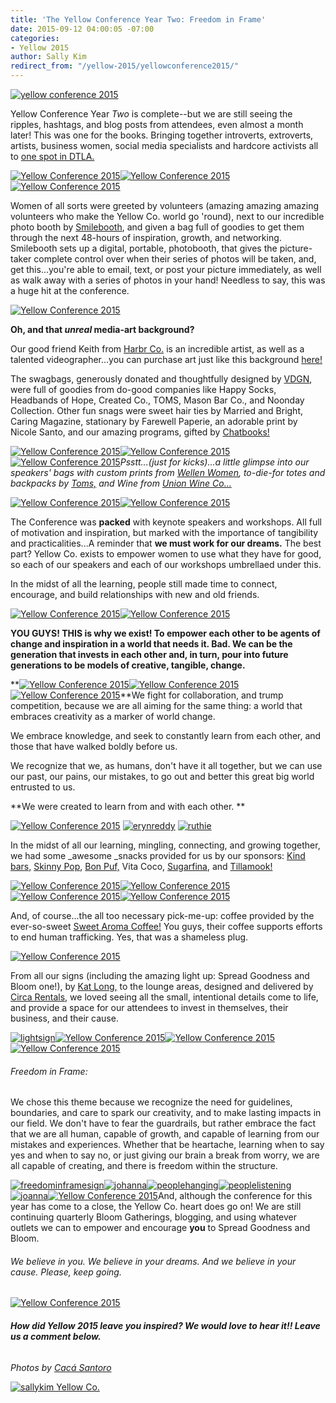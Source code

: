 ```yaml
---
title: 'The Yellow Conference Year Two: Freedom in Frame'
date: 2015-09-12 04:00:05 -07:00
categories:
- Yellow 2015
author: Sally Kim
redirect_from: "/yellow-2015/yellowconference2015/"
---
```


[![yellow conference 2015](https://yellow-blog-images.imgix.net/2015/09/firsttimageforblog.jpg)](https://yellow-blog-images.imgix.net/2015/09/firsttimageforblog.jpg)

Yellow Conference Year _Two_ is complete--but we are still seeing the ripples, hashtags, and blog posts from attendees, even almost a month later! This was one for the books. Bringing together introverts, extroverts, artists, business women, social media specialists and hardcore activists all to [one spot in DTLA.](http://www.thinktankgallery.org/)

[![Yellow Conference 2015](https://yellow-blog-images.imgix.net/2015/09/Yellow_2015_Day_1-55.jpg)](https://yellow-blog-images.imgix.net/2015/09/Yellow_2015_Day_1-55.jpg)[![Yellow Conference 2015](https://yellow-blog-images.imgix.net/2015/09/Yellow_2015_Day_1-301.jpg)](https://yellow-blog-images.imgix.net/2015/09/Yellow_2015_Day_1-301.jpg)[![Yellow Conference 2015](https://yellow-blog-images.imgix.net/2015/09/Yellow_2015_Day_1-431.jpg)](https://yellow-blog-images.imgix.net/2015/09/Yellow_2015_Day_1-431.jpg)

Women of all sorts were greeted by volunteers (amazing amazing amazing volunteers who make the Yellow Co. world go 'round), next to our incredible photo booth by [Smilebooth](http://smilebooth.com/), and given a bag full of goodies to get them through the next 48-hours of inspiration, growth, and networking. Smilebooth sets up a digital, portable, photobooth, that gives the picture-taker complete control over when their series of photos will be taken, and, get this...you're able to email, text, or post your picture immediately, as well as walk away with a series of photos in your hand! Needless to say, this was a huge hit at the conference.

[![Yellow Conference 2015](https://yellow-blog-images.imgix.net/2015/09/Yellow_2015_Day_1-63.jpg)](https://yellow-blog-images.imgix.net/2015/09/Yellow_2015_Day_1-63.jpg)

**Oh, and that _unreal_ media-art background?**

Our good friend Keith from [Harbr Co.](http://harbr.co/) is an incredible artist, as well as a talented videographer...you can purchase art just like this background [here!](http://www.iamspent.co/shop)

The swagbags, generously donated and thoughtfully designed by [VDGN](http://shop.vardagen.com/), were full of goodies from do-good companies like Happy Socks, Headbands of Hope, Created Co., TOMS, Mason Bar Co., and Noonday Collection. Other fun snags were sweet hair ties by Married and Bright, Caring Magazine, stationary by Farewell Paperie, an adorable print by Nicole Santo, and our amazing programs, gifted by [Chatbooks!](http://chatbooks.com/)

[![Yellow Conference 2015](https://yellow-blog-images.imgix.net/2015/09/Yellow_2015_Day_1-35-1.jpg)![Yellow Conference 2015](https://yellow-blog-images.imgix.net/2015/09/Yellow_2015_Day_2-40.jpg)![Yellow Conference 2015](https://yellow-blog-images.imgix.net/2015/09/chatbooks.jpg)](https://yellow-blog-images.imgix.net/2015/09/Yellow_2015_Day_1-35-1.jpg)_Psstt...(just for kicks)...a little glimpse into our speakers' bags with custom prints from [Wellen Women](http://shop.wellensurf.com/collections/wellen-women), to-die-for totes and backpacks by [Toms,](http://www.toms.com/?cid=ps_usbrand&utm_source=google&utm_medium=cpc&utm_term=toms&utm_campaign=US+-+Brand+-+Head+Terms+-+Exact&utm_content=sRhWiAt62_dc|pcrid|71584785775|pkw|toms|pmt|e|) and Wine from [Union Wine Co...](http://unionwinecompany.com/)_

[![Yellow Conference 2015](https://yellow-blog-images.imgix.net/2015/09/yellow-Kendall-Hanna-Photography-1478.jpg)![Yellow Conference 2015](https://yellow-blog-images.imgix.net/2015/09/Yellow_2015_Dinner-83.jpg)](https://yellow-blog-images.imgix.net/2015/09/yellow-Kendall-Hanna-Photography-1478.jpg)

The Conference was **packed** with keynote speakers and workshops. All full of motivation and inspiration, but marked with the importance of tangibility and practicalities...A reminder that **we must work for our dreams.** The best part? Yellow Co. exists to empower women to use what they have for good, so each of our speakers and each of our workshops umbrellaed under this.

In the midst of all the learning, people still made time to connect, encourage, and build relationships with new and old friends.

[![Yellow Conference 2015](https://yellow-blog-images.imgix.net/2015/09/Yellow_2015_Day_2-63.jpg)![Yellow Conference 2015](https://yellow-blog-images.imgix.net/2015/09/miglingpic.jpg)](https://yellow-blog-images.imgix.net/2015/09/Yellow_2015_Day_2-63.jpg)

**YOU GUYS! THIS is why we exist! To empower each other to be agents of change and inspiration in a world that needs it. Bad. We can be the generation that invests in each other and, in turn, pour into future generations to be models of creative, tangible, change.**

**[![Yellow Conference 2015](https://yellow-blog-images.imgix.net/2015/09/mingling2.jpg)](https://yellow-blog-images.imgix.net/2015/09/mingling2.jpg)[![Yellow Conference 2015](https://yellow-blog-images.imgix.net/2015/09/mingling31.jpg)](https://yellow-blog-images.imgix.net/2015/09/mingling31.jpg)[![Yellow Conference 2015](https://yellow-blog-images.imgix.net/2015/09/mingling4.jpg)](https://yellow-blog-images.imgix.net/2015/09/mingling4.jpg)**We fight for collaboration, and trump competition, because we are all aiming for the same thing: a world that embraces creativity as a marker of world change.

We embrace knowledge, and seek to constantly learn from each other, and those that have walked boldly before us.

We recognize that we, as humans, don't have it all together, but we can use our past, our pains, our mistakes, to go out and better this great big world entrusted to us.

**We were created to learn from and with each other. **

[![Yellow Conference 2015](https://yellow-blog-images.imgix.net/2015/09/jeremy.jpg)](https://yellow-blog-images.imgix.net/2015/09/jeremy.jpg) [![erynreddy](https://yellow-blog-images.imgix.net/2015/09/erynreddy.jpg)](https://yellow-blog-images.imgix.net/2015/09/erynreddy.jpg) [![ruthie](https://yellow-blog-images.imgix.net/2015/09/ruthie.jpg)](https://yellow-blog-images.imgix.net/2015/09/ruthie.jpg)

In the midst of all our learning, mingling, connecting, and growing together, we had some _awesome _snacks provided for us by our sponsors: [Kind bars,](http://www.kindsnacks.com/) [Skinny Pop](http://skinnypop.com/), [Bon Puf,](http://www.bonpuf.com/) Vita Coco, [Sugarfina](http://www.bonpuf.com/), and [Tillamook!](https://www.tillamook.com/)

[![Yellow Conference 2015](https://yellow-blog-images.imgix.net/2015/09/sugarfina.jpg)](https://yellow-blog-images.imgix.net/2015/09/sugarfina.jpg)[![Yellow Conference 2015](https://yellow-blog-images.imgix.net/2015/09/tillamook.jpg)](https://yellow-blog-images.imgix.net/2015/09/tillamook.jpg)[![Yellow Conference 2015](https://yellow-blog-images.imgix.net/2015/09/bonpuf.jpg)](https://yellow-blog-images.imgix.net/2015/09/bonpuf.jpg)[![Yellow Conference 2015](https://yellow-blog-images.imgix.net/2015/09/popcoco.jpg)](https://yellow-blog-images.imgix.net/2015/09/popcoco.jpg)

And, of course...the all too necessary pick-me-up: coffee provided by the ever-so-sweet [Sweet Aroma Coffee!](http://www.sweetaromacoffee.org/) You guys, their coffee supports efforts to end human trafficking. Yes, that was a shameless plug.

[![Yellow Conference 2015](https://yellow-blog-images.imgix.net/2015/09/sweetaroma.jpg)](https://yellow-blog-images.imgix.net/2015/09/sweetaroma.jpg)

From all our signs (including the amazing light up: Spread Goodness and Bloom one!), by [Kat Long,](http://littlecatdesignco.com/) to the lounge areas, designed and delivered by [Circa Rentals,](http://www.circavintagerentals.com/) we loved seeing all the small, intentional details come to life, and provide a space for our attendees to invest in themselves, their business, and their cause.

[![lightsign](https://yellow-blog-images.imgix.net/2015/09/lightsign.jpg)](https://yellow-blog-images.imgix.net/2015/09/lightsign.jpg)[![Yellow Conference 2015](https://yellow-blog-images.imgix.net/2015/09/signwithphotos.jpg)](https://yellow-blog-images.imgix.net/2015/09/signwithphotos.jpg)[![Yellow Conference 2015](https://yellow-blog-images.imgix.net/2015/09/rentals.jpg)](https://yellow-blog-images.imgix.net/2015/09/rentals.jpg)[![Yellow Conference 2015](https://yellow-blog-images.imgix.net/2015/09/florals.jpg)](https://yellow-blog-images.imgix.net/2015/09/florals.jpg)

###### Freedom in Frame:

We chose this theme because we recognize the need for guidelines, boundaries, and care to spark our creativity, and to make lasting impacts in our field. We don't have to fear the guardrails, but rather embrace the fact that we are all human, capable of growth, and capable of learning from our mistakes and experiences. Whether that be heartache, learning when to say yes and when to say no, or just giving our brain a break from worry, we are all capable of creating, and there is freedom within the structure.

[![freedominframesign](https://yellow-blog-images.imgix.net/2015/09/freedominframesign1.jpg)![johanna](https://yellow-blog-images.imgix.net/2015/09/johanna1.jpg)](https://yellow-blog-images.imgix.net/2015/09/johanna1.jpg)[![peoplehanging](https://yellow-blog-images.imgix.net/2015/09/peoplehanging.jpg)](https://yellow-blog-images.imgix.net/2015/09/peoplehanging.jpg)[![peoplelistening](https://yellow-blog-images.imgix.net/2015/09/peoplelistening1.jpg)](https://yellow-blog-images.imgix.net/2015/09/peoplelistening1.jpg)[![joanna](https://yellow-blog-images.imgix.net/2015/09/joanna2.jpg)![Yellow Conference 2015](https://yellow-blog-images.imgix.net/2015/09/krysta.jpg)](https://yellow-blog-images.imgix.net/2015/09/johanna1.jpg)And, although the conference for this year has come to a close, the Yellow Co. heart does go on! We are still continuing quarterly Bloom Gatherings, blogging, and using whatever outlets we can to empower and encourage **you** to Spread Goodness and Bloom.

###### We believe in you. We believe in your dreams. And we believe in your cause. Please, keep going.

[![Yellow Conference 2015](https://yellow-blog-images.imgix.net/2015/09/spreadgoodsign.jpg)](https://yellow-blog-images.imgix.net/2015/09/Untitled-11.jpg)

###### **How did Yellow 2015 leave you inspired? We would love to hear it!! Leave us a comment below.**

_Photos by [Cacá Santoro](http://cacasantoro.com/)_

[![sallykim Yellow Co.](https://yellow-blog-images.imgix.net/2015/07/sallykim.jpg)](http://lettersfromamister.tumblr.com/)
